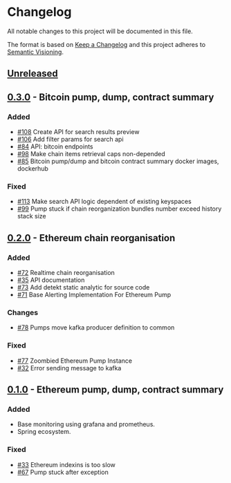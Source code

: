 # Changelog
All notable changes to this project will be documented in this file.

The format is based on [Keep a Changelog](http://keepachangelog.com/en/1.0.0/)
and this project adheres to [Semantic Visioning](http://semver.org/spec/v2.0.0.html).

## [Unreleased]

## [0.3.0] - Bitcoin pump, dump, contract summary
### Added
- [#108](/../../issues/108) Create API for search results preview
- [#106](/../../issues/106) Add filter params for search api
- [#84](/../../issues/84) API: bitcoin endpoints
- [#98](/../../issues/98) Make chain items retrieval caps non-depended
- [#85](/../../issues/85) Bitcoin pump/dump and bitcoin contract summary docker images, dockerhub
### Fixed
- [#113](/../../issues/113) Make search API logic dependent of existing keyspaces
- [#99](/../../issues/99) Pump stuck if chain reorganization bundles number exceed history stack size



## [0.2.0] - Ethereum chain reorganisation
### Added
- [#72](/../../issues/72) Realtime chain reorganisation
- [#35](/../../issues/35) API documentation 
- [#73](/../../issues/73) Add detekt static analytic for source code
- [#71](/../../issues/71) Base Alerting Implementation For Ethereum Pump
### Changes
- [#78](/../../issues/78) Pumps move kafka producer definition to common
### Fixed
- [#77](/../../issues/77) Zoombied Ethereum Pump Instance
- [#32](/../../issues/32) Error sending message to kafka 


## [0.1.0] - Ethereum pump, dump, contract summary
### Added
- Base monitoring using grafana and prometheus.
- Spring ecosystem.
### Fixed
- [#33](/../../issues/33) Ethereum indexins is too slow
- [#67](/../../issues/67) Pump stuck after exception


[Unreleased]: https://github.com/cybercongress/cyber-search/master
[0.1.0]: https://github.com/cybercongress/cyber-search/releases/tag/0.1.0
[0.2.0]: https://github.com/cybercongress/cyber-search/releases/tag/0.2.0
[0.3.0]: https://github.com/cybercongress/cyber-search/releases/tag/0.3.0
